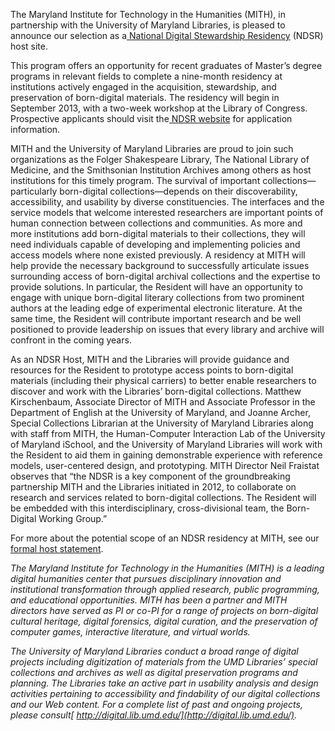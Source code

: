 The Maryland Institute for Technology in the Humanities (MITH), in partnership with the University of Maryland Libraries, is pleased to announce our selection as a[ National Digital Stewardship Residency](http://www.digitalpreservation.gov/ndsr/index.html) (NDSR) host site.

This program offers an opportunity for recent graduates of Master’s degree programs in relevant fields to complete a nine-month residency at institutions actively engaged in the acquisition, stewardship, and preservation of born-digital materials. The residency will begin in September 2013, with a two-week workshop at the Library of Congress. Prospective applicants should visit the[ NDSR website](http://www.digitalpreservation.gov/ndsr/applicationinfo.html) for application information.

MITH and the University of Maryland Libraries are proud to join such organizations as the Folger Shakespeare Library, The National Library of Medicine, and the Smithsonian Institution Archives among others as host institutions for this timely program. The survival of important collections—particularly born-digital collections—depends on their discoverability, accessibility, and usability by diverse constituencies. The interfaces and the service models that welcome interested researchers are important points of human connection between collections and communities. As more and more institutions add born-digital materials to their collections, they will need individuals capable of developing and implementing policies and access models where none existed previously. A residency at MITH will help provide the necessary background to successfully articulate issues surrounding access of born-digital archival collections and the expertise to provide solutions. In particular, the Resident will have an opportunity to engage with unique born-digital literary collections from two prominent authors at the leading edge of experimental electronic literature. At the same time, the Resident will contribute important research and be well positioned to provide leadership on issues that every library and archive will confront in the coming years.

As an NDSR Host, MITH and the Libraries will provide guidance and resources for the Resident to prototype access points to born-digital materials (including their physical carriers) to better enable researchers to discover and work with the Libraries’ born-digital collections. Matthew Kirschenbaum, Associate Director of MITH and Associate Professor in the Department of English at the University of Maryland, and Joanne Archer, Special Collections Librarian at the University of Maryland Libraries along with staff from MITH, the Human-Computer Interaction Lab of the University of Maryland iSchool, and the University of Maryland Libraries will work with the Resident to aid them in gaining demonstrable experience with reference models, user-centered design, and prototyping. MITH Director Neil Fraistat observes that “the NDSR is a key component of the groundbreaking partnership MITH and the Libraries initiated in 2012, to collaborate on research and services related to born-digital collections. The Resident will be embedded with this interdisciplinary, cross-divisional team, the Born-Digital Working Group.”

For more about the potential scope of an NDSR residency at MITH, see our [formal host statement](http://www.digitalpreservation.gov/ndsr/hosts.html).

_The Maryland Institute for Technology in the Humanities (MITH) is a leading digital humanities center that pursues disciplinary innovation and institutional transformation through applied research, public programming, and educational opportunities. MITH has been a partner and MITH directors have served as PI or co-PI for a range of projects on born-digital cultural heritage, digital forensics, digital curation, and the preservation of computer games, interactive literature, and virtual worlds._

_The University of Maryland Libraries conduct a broad range of digital projects including digitization of materials from the UMD Libraries’ special collections and archives as well as digital preservation programs and planning. The Libraries take an active part in usability analysis and design activities pertaining to accessibility and findability of our digital collections and our Web content. For a complete list of past and ongoing projects, please consult[ http://digital.lib.umd.edu/](http://digital.lib.umd.edu/)._